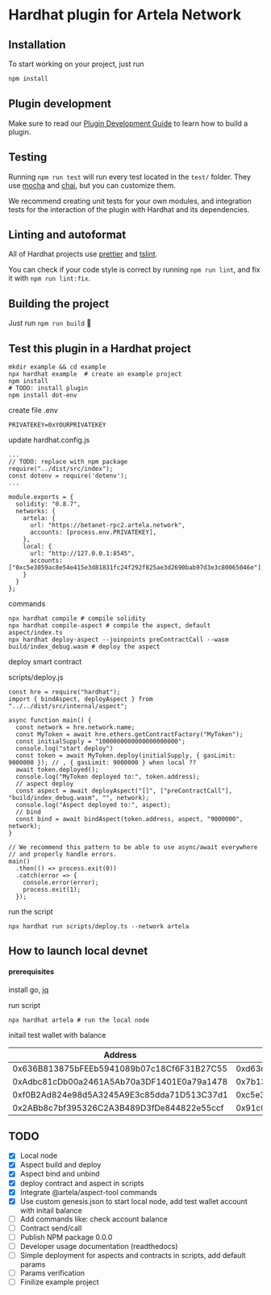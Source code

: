 # Hardhat plugin for Artela Network

## Installation

To start working on your project, just run

```bash
npm install
```

## Plugin development

Make sure to read our [Plugin Development Guide](https://hardhat.org/advanced/building-plugins.html) to learn how to build a plugin.

## Testing

Running `npm run test` will run every test located in the `test/` folder. They
use [mocha](https://mochajs.org) and [chai](https://www.chaijs.com/),
but you can customize them.

We recommend creating unit tests for your own modules, and integration tests for
the interaction of the plugin with Hardhat and its dependencies.

## Linting and autoformat

All of Hardhat projects use [prettier](https://prettier.io/) and
[tslint](https://palantir.github.io/tslint/).

You can check if your code style is correct by running `npm run lint`, and fix
it with `npm run lint:fix`.

## Building the project

Just run `npm run build` ️👷

## Test this plugin in a Hardhat project

```
mkdir example && cd example
npx hardhat example  # create an example project
npm install
# TODO: install plugin
npm install dot-env
```

create file .env
```
PRIVATEKEY=0xYOURPRIVATEKEY
```

update hardhat.config.js
```
...
// TODO: replace with npm package
require("../dist/src/index");
const dotenv = require('dotenv');
...

module.exports = {
  solidity: "0.8.7",
  networks: {
    artela: {
      url: "https://betanet-rpc2.artela.network",
      accounts: [process.env.PRIVATEKEY],
    },
    local: {
      url: "http://127.0.0.1:8545",
      accounts: ["0xc5e3059ac8e54e415e3d81831fc24f292f825ae3d2690bab97d3e3c80065046e"],
    }
  }
};

```

commands
```
npx hardhat compile # compile solidity
npx hardhat compile-aspect # compile the aspect, default aspect/index.ts
npx hardhat deploy-aspect --joinpoints preContractCall --wasm build/index_debug.wasm # deploy the aspect
```

deploy smart contract

scripts/deploy.js 
```
const hre = require("hardhat");
import { bindAspect, deployAspect } from "../../dist/src/internal/aspect";

async function main() {
  const network = hre.network.name;
  const MyToken = await hre.ethers.getContractFactory("MyToken");
  const initialSupply = "1000000000000000000000";
  console.log("start deploy")
  const token = await MyToken.deploy(initialSupply, { gasLimit: 9000000 }); // , { gasLimit: 9000000 } when local ??
  await token.deployed();
  console.log("MyToken deployed to:", token.address);
  // aspect deploy
  const aspect = await deployAspect("[]", ["preContractCall"], "build/index_debug.wasm", "", network);
  console.log("Aspect deployed to:", aspect);
  // bind
  const bind = await bindAspect(token.address, aspect, "9000000", network);
}

// We recommend this pattern to be able to use async/await everywhere
// and properly handle errors.
main()
  .then(() => process.exit(0))
  .catch(error => {
    console.error(error);
    process.exit(1);
  });
```

run the script

```
npx hardhat run scripts/deploy.ts --network artela
```

## How to launch local devnet 

#### prerequisites

install go, [jq](https://jqlang.github.io/jq/download/)

run script
```
npx hardhat artela # run the local node
```

initail test wallet with balance

| Address                                    | Private Key                                                  | Bech32 Acc                              |
| ------------------------------------------ | ------------------------------------------------------------ | --------------------------------------- |
| 0x636B813875bFEEb5941089b07c18Cf6F31B27C55 | 0xd63ca10fae51e35945cb366d7601ea79d65e79aa176c82fbb3df2cfd8d58fcb5 | art1vd4czwr4hlhtt9qs3xc8cxx0ducmylz4sh4l5m |
| 0xAdbc81cDb00a2461A5Ab70a3DF1401E0a79a1478 | 0x7b13c9f33b3b5663700297471733a88796fccc33b0da8e9b813f7a8422533304 | art14k7grndspgjxrfdtwz3a79qpuzne59rcg5y2vp |
| 0xf0B2Ad824e98d5A3245A9E3c85dda71D513C37d1 | 0xc5e3059ac8e54e415e3d81831fc24f292f825ae3d2690bab97d3e3c80065046e | art17ze2mqjwnr26xfz6nc7gthd8r4gncd73a585zw |
| 0x2ABb8c7bf395326C2A3B489D3fDe844822e55ccf | 0x91c00a2cbf598cdb1173d06674d8ee7fea71437c196867f4d9a0088105f697c0 | art192acc7lnj5exc23mfzwnlh5yfq3w2hx06pkj0u |

## TODO
* [x] Local node
* [x] Aspect build and deploy
* [x] Aspect bind and unbind
* [x] deploy contract and aspect in scripts
* [x] Integrate @artela/aspect-tool commands
* [x] Use custom genesis.json to start local node, add test wallet account with initail balance
* [ ] Add commands like: check account balance
* [ ] Contract send/call
* [ ] Publish NPM package 0.0.0
* [ ] Developer usage documentation (readthedocs)
* [ ] Simple deployment for aspects and contracts in scripts, add default params
* [ ] Params verification
* [ ] Finilize example project
